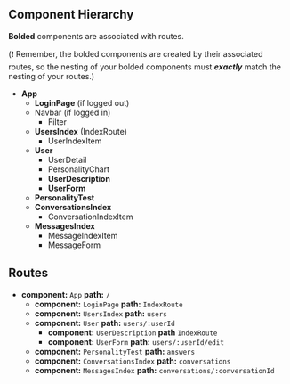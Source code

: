 ## Component Hierarchy

**Bolded** components are associated with routes.

(:exclamation: Remember, the bolded components are created by their
associated routes, so the nesting of your bolded components must
_**exactly**_ match the nesting of your routes.)

* **App**
  * **LoginPage** (if logged out)
  * Navbar (if logged in)
    * Filter
  * **UsersIndex** (IndexRoute)
    * UserIndexItem
  * **User**  
    * UserDetail
    * PersonalityChart
    * **UserDescription**
    * **UserForm**
  * **PersonalityTest**
  * **ConversationsIndex**
    * ConversationIndexItem
  * **MessagesIndex**
    * MessageIndexItem
    * MessageForm


## Routes

* **component:** `App` **path:** `/`
  * **component:** `LoginPage` **path:** `IndexRoute`
  * **component:** `UsersIndex` **path:** `users`
  * **component:** `User` **path:**  `users/:userId`
    * **component:** `UserDescription` **path** `IndexRoute`
    * **component:** `UserForm` **path:** `users/:userId/edit`
  * **component:** `PersonalityTest` **path:** `answers`
  * **component:** `ConversationsIndex` **path:** `conversations`
  * **component:** `MessagesIndex` **path:** `conversations/:conversationId`

